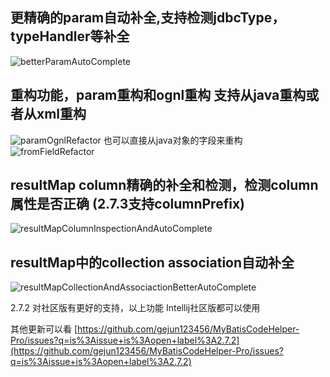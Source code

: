 ## 更精确的param自动补全,支持检测jdbcType，typeHandler等补全
![betterParamAutoComplete](http://youpaiyuntupian.test.upcdn.net/betterParamAutoComplete.gif)

## 重构功能，param重构和ognl重构 支持从java重构或者从xml重构 
![paramOgnlRefactor](http://youpaiyuntupian.test.upcdn.net/paramOgnlRefactor.gif)
也可以直接从java对象的字段来重构
![fromFieldRefactor](http://youpaiyuntupian.test.upcdn.net/fromFieldRefactor.gif)

## resultMap column精确的补全和检测，检测column属性是否正确 (2.7.3支持columnPrefix)
![resultMapColumnInspectionAndAutoComplete](http://youpaiyuntupian.test.upcdn.net/resultMapColumnInspectionAndAutoComplete.gif)


## resultMap中的collection association自动补全
![resultMapCollectionAndAssociactionBetterAutoComplete](http://youpaiyuntupian.test.upcdn.net/resultMapCollectionAndAssociactionBetterAutoComplete.gif)


2.7.2 对社区版有更好的支持，以上功能 Intellij社区版都可以使用

其他更新可以看 
[https://github.com/gejun123456/MyBatisCodeHelper-Pro/issues?q=is%3Aissue+is%3Aopen+label%3A2.7.2](https://github.com/gejun123456/MyBatisCodeHelper-Pro/issues?q=is%3Aissue+is%3Aopen+label%3A2.7.2)
